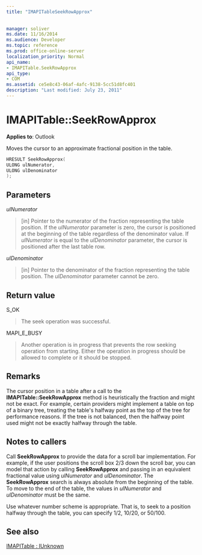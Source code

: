 ```yaml
---
title: "IMAPITableSeekRowApprox"
 
 
manager: soliver
ms.date: 11/16/2014
ms.audience: Developer
ms.topic: reference
ms.prod: office-online-server
localization_priority: Normal
api_name:
- IMAPITable.SeekRowApprox
api_type:
- COM
ms.assetid: ce5e8c43-06af-4afc-9138-5cc51d8fc401
description: "Last modified: July 23, 2011"
---
```


# IMAPITable::SeekRowApprox

  
  
**Applies to**: Outlook 
  
Moves the cursor to an approximate fractional position in the table. 
  
```cpp
HRESULT SeekRowApprox(
ULONG ulNumerator,
ULONG ulDenominator
);
```

## Parameters

 _ulNumerator_
  
> [in] Pointer to the numerator of the fraction representing the table position. If the  _ulNumerator_ parameter is zero, the cursor is positioned at the beginning of the table regardless of the denominator value. If  _ulNumerator_ is equal to the  _ulDenominator_ parameter, the cursor is positioned after the last table row. 
    
 _ulDenominator_
  
> [in] Pointer to the denominator of the fraction representing the table position. The  _ulDenominator_ parameter cannot be zero. 
    
## Return value

S_OK 
  
> The seek operation was successful.
    
MAPI_E_BUSY 
  
> Another operation is in progress that prevents the row seeking operation from starting. Either the operation in progress should be allowed to complete or it should be stopped.
    
## Remarks

The cursor position in a table after a call to the **IMAPITable::SeekRowApprox** method is heuristically the fraction and might not be exact. For example, certain providers might implement a table on top of a binary tree, treating the table's halfway point as the top of the tree for performance reasons. If the tree is not balanced, then the halfway point used might not be exactly halfway through the table. 
  
## Notes to callers

Call **SeekRowApprox** to provide the data for a scroll bar implementation. For example, if the user positions the scroll box 2/3 down the scroll bar, you can model that action by calling **SeekRowApprox** and passing in an equivalent fractional value using  _ulNumerator_ and  _ulDenominator_. The **SeekRowApprox** search is always absolute from the beginning of the table. To move to the end of the table, the values in  _ulNumerator_ and  _ulDenominator_ must be the same. 
  
Use whatever number scheme is appropriate. That is, to seek to a position halfway through the table, you can specify 1/2, 10/20, or 50/100. 
  
## See also



[IMAPITable : IUnknown](imapitableiunknown.md)

